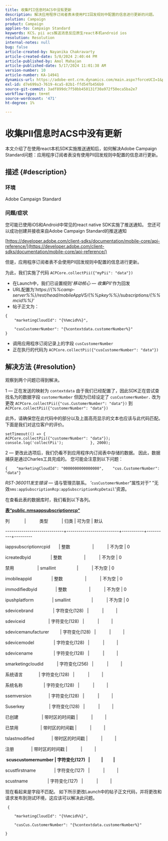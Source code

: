 ```yaml
---
title: 收集PII信息时ACS中没有更新
description: 解决应用程序订阅者表未使用PII回发规则中配置的信息进行更新的问题。
solution: Campaign
product: Campaign
applies-to: Campaign Standard
keywords: KCS，pii acs推送消息反应原生react本机android ios
resolution: Resolution
internal-notes: null
bug: false
article-created-by: Nayanika Chakravarty
article-created-date: 5/8/2024 2:40:44 PM
article-published-by: Amol Mahajan
article-published-date: 5/17/2024 11:01:38 AM
version-number: 10
article-number: KA-14941
dynamics-url: https://adobe-ent.crm.dynamics.com/main.aspx?forceUCI=1&pagetype=entityrecord&etn=knowledgearticle&id=fe1938ee-480d-ef11-9f8a-6045bd006704
exl-id: d7e699a3-7619-4ca5-82b1-ffd54fb456b9
source-git-commit: 3adf899dc7f50bb450131f30a972f50eca5ba2e7
workflow-type: tm+mt
source-wordcount: '471'
ht-degree: 1%

---
```


# 收集PII信息时ACS中没有更新


本文介绍了在使用react本机SDK实施推送通知后，如何解决Adobe Campaign Standard问题：应用程序订阅者表没有使用PII回发规则中配置的信息进行更新。

## 描述 {#description}


### <b>环境</b>

Adobe Campaign Standard



### <b>问题/症状</b>

您可能已使用iOS和Android中常见的react native SDK实施了推送通知。 您还可以成功创建并接收来自Adobe Campaign Standard的推送通知

[https://developer.adobe.com/client-sdks/documentation/mobile-core/api-reference/](https://developer.adobe.com/client-sdks/documentation/mobile-core/api-reference/)

但是，应用程序订阅者表不会使用PII回发规则中配置的信息进行更新。

为此，我们实施了代码 `ACPCore.collectPii({"myPii": "data"})`

- 在Launch中，我们已设置规则&#39;*移动核心 — 收集PII*&#39;作为回发
- URL配置为&#39;*https://{%%camp-server%%}/rest/head/mobileAppV5/{%%pkey%%}/subscriptions/{%%mcid%%}*’
- 帖子正文为：



```
{
    "marketingCloudId": "{%%mcid%%}",

    "cusCustomerNumber": "{%contextdata.customerNumber%}"
}
```


- 调用应用程序订阅记录上的字段 `cusCustomerNumber`
- 正在执行的代码为 `ACPCore.collectPii({"cusCustomerNumber": "data"})`



## 解决方法 {#resolution}


观察到两个问题已得到解决。



1 — 正在发送的映射为 `contextdata` 由于我们已经配置了，因此SDK正在尝试查找名为的数据字段 `customerNumber` 但因为已经设定了 `cusCustomerNumber.` 改为更改 `ACPCore.collectPii({"cus.CustomerNumber": "data"})` 到 `ACPCore.collectPii({"customerNumber": "data"})`

此外，请确保您在此代码中的部分以及上面高亮显示的文本也应该与此代码匹配。 下面是我们对这位客户的评价。




```
setTimeout(() => {                ACPCore.collectPii({"customerNumber": "data"});                console.log('collectPii');            }, 2000);
```


2 — 更改此选项后，我们仍看不到应用程序内订阅表中存储的数据。 因此，数据捕获是通过Charles工具完成的。 您可能会注意到以下问题：




```
{    "marketingCloudId": "0000000000000000",    "cus.CustomerNumber": "data"}
```


*RST-360011发生错误*  — 请与管理员联系。
’`cusCustomerNumber`”属性对于“ ”无效`nms:appSubscriptionRcp:appSubscriptionRcpDetail`&#39;资源。

在查看此表的数据库时，我们看到以下各列。

<u><b>表“public.nmsappsubscriptionrcp”</b></u>

列            |           类型           | 归类 | 可为空 | 默认

-----------------------------+--------------------------+-----------+----------+---------

iappsubscriptionrcpid       | 整数                  |           | 不为空 | 0

icreatedbyid                | 整数                  |           | 不为空 | 0

禁用                   | smallint                 |           | 不为空 | 0

imobileappid                | 整数                  |           | 不为空 | 0

immodifiedbyid               | 整数                  |           | 不为空 | 0

ipushplatform               | smallint                 |           | 不为空 | 0

sdevicebrand                | 字符变化(128)   |           |          |

sdeviceid                   | 字符变化(128)   |           |          |

sdevicemanufacturer         | 字符变化(128)   |           |          |

sdevicemodel                | 字符变化(128)   |           |          |

sdevicename                 | 字符变化(128)   |           |          |

smarketingcloudid           | 字符变化(256)   |           |          |

系统语言             | 字符变化(128)   |           |          |

系统名称                 | 字符变化(128)   |           |          |

ssemversion              | 字符变化(128)   |           |          |

Suserkey                    | 字符变化(128)   |           |          |

已创建                   | 带时区的时间戳 |           |          |

已禁用                  | 带时区的时间戳 |           |          |

tslastmodified              | 带时区的时间戳 |           |          |

注册              | 带时区的时间戳 |           |          |

<b> scuscustomernumber | 字符变化(127)   |           |          | </b>

scustfirstname               | 字符变化(127)   |           |          |

scustname                | 字符变化(127)   |           |          |



现在看起来是字段不匹配。 如下所示更改Launch中的帖子正文代码，并将更改和请求发布到测试环境，这应该可以解决此问题。

` {`

`    "marketingCloudId": "{%%mcid%%}",`

`    "cusCus.CustomerNumber": "{%contextdata.customerNumber%}"`

`}`
